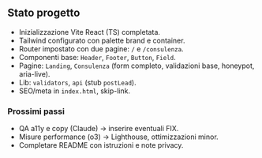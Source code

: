 ## Stato progetto

- Inizializzazione Vite React (TS) completata.
- Tailwind configurato con palette brand e container.
- Router impostato con due pagine: `/` e `/consulenza`.
- Componenti base: `Header`, `Footer`, `Button`, `Field`.
- Pagine: `Landing`, `Consulenza` (form completo, validazioni base, honeypot, aria-live).
- Lib: `validators`, `api` (stub `postLead`).
- SEO/meta in `index.html`, skip-link.

### Prossimi passi
- QA a11y e copy (Claude) → inserire eventuali FIX.
- Misure performance (o3) → Lighthouse, ottimizzazioni minor.
- Completare README con istruzioni e note privacy.


